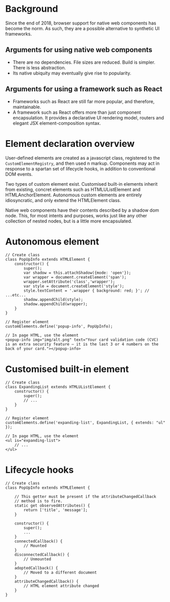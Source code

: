 # Background

Since the end of 2018, browser support for native web components has become the norm. As such, they are a possible alternative to synthetic UI frameworks.

## Arguments for using native web components

* There are no dependencies. File sizes are reduced. Build is simpler. There is less abstraction.
* Its native ubiquity may eventually give rise to popularity.

## Arguments for using a framework such as React

* Frameworks such as React are still far more popular, and therefore, maintainable.
* A framework such as React offers more than just component encapsulation. It provides a declarative UI rendering model, routers and elegant JSX element-composition syntax.

# Element declaration overview


User-defined elements are created as a javascript class, registered to the `CustomElementRegistry`, and then used n markup. Components may act in response to a spartan set of lifecycle hooks, in addition to conventional DOM events.

Two types of custom element exist. Customised built-in elements inherit from existing, concret elements such as HTMLUListElement and HTMLAnchorElement. Autonomous custom elements are entirely idiosyncratic, and only extend the HTMLElement class.

Native web components have their contents described by a shadow dom node. This, for most intents and purposes, works just like any other collection of nested nodes, but is a little more encapsulated.

# Autonomous element

```
// Create class
class PopUpInfo extends HTMLElement {
	constructor() {
		super();
		var shadow = this.attachShadow({mode: 'open'});
		var wrapper = document.createElement('span');
		wrapper.setAttribute('class','wrapper');
		var style = document.createElement('style');
		style.textContent = '.wrapper { background: red; }'; // ...etc...
		shadow.appendChild(style);
		shadow.appendChild(wrapper);
	}
}

// Register element
customElements.define('popup-info', PopUpInfo);

// In page HTML, use the element
<popup-info img="img/alt.png" text="Your card validation code (CVC)
is an extra security feature — it is the last 3 or 4 numbers on the
back of your card."></popup-info>
```

# Customised built-in element

```
// Create class
class ExpandingList extends HTMLUListElement {
	constructor() {
		super();
		// ...
	}
}

// Register element
customElements.define('expanding-list', ExpandingList, { extends: "ul" });

// In page HTML, use the element
<ul is="expanding-list">
	// ...
</ul>
```

# Lifecycle hooks

```
// Create class
class PopUpInfo extends HTMLElement {
	
	// This getter must be present if the attributeChangedCallback
	// method is to fire.
	static get observedAttributes() {
		return ['title', 'message'];
	}

	constructor() {
		super();
		...
	}
	connectedCallback() {
		// Mounted
	}
	disconnectedCallback() {
		// Unmounted
	}
	adoptedCallback() {
		// Moved to a different document
	}
	attributeChangedCallback() {
		// HTML element attribute changed
	}
}
```
